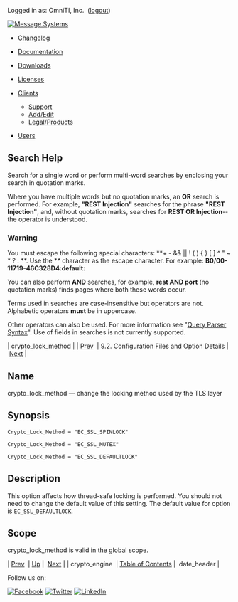 Logged in as: OmniTI, Inc.  ([logout](https://support.messagesystems.com/logout.php))

[![Message Systems](https://support.messagesystems.com/images/ms-white205.png)](https://support.messagesystems.com/start.php) 

*   [Changelog](https://support.messagesystems.com/start.php?show=changelog)
*   [Documentation](https://support.messagesystems.com/docs/)
*   [Downloads](https://support.messagesystems.com/start.php)

*   [Licenses](https://support.messagesystems.com/license_summary.php)
*   <a href="">Clients</a>
    *   [Support](https://support.messagesystems.com/cs.php)
    *   [Add/Edit](https://support.messagesystems.com/edit_client.php)
    *   [Legal/Products](https://support.messagesystems.com/edit_products.php)
*   [Users](https://support.messagesystems.com/edit_customer.php)

## Search Help

Search for a single word or perform multi-word searches by enclosing your search in quotation marks.

Where you have multiple words but no quotation marks, an **OR** search is performed. For example, **"REST Injection"** searches for the phrase **"REST Injection"**, and, without quotation marks, searches for **REST OR Injection**--the operator is understood.

### Warning

You must escape the following special characters: **+ - && || ! ( ) { } [ ] ^ " ~ * ? : \**. Use the **\** character as the escape character. For example: **B0/00-11719-46C328D4\:default\:**

You can also perform **AND** searches, for example, **rest AND port** (no quotation marks) finds pages where both these words occur.

Terms used in searches are case-insensitive but operators are not. Alphabetic operators **must** be in uppercase.

Other operators can also be used. For more information see "[Query Parser Syntax](https://lucene.apache.org/core/old_versioned_docs/versions/3_0_0/queryparsersyntax.html)". Use of fields in searches is not currently supported.

| crypto_lock_method |
| [Prev](conf.ref.crypto_engine.php)  | 9.2. Configuration Files and Option Details |  [Next](conf.ref.date_header.php) |

<a name="conf.ref.crypto_lock_method"></a>
## Name

crypto_lock_method — change the locking method used by the TLS layer

## Synopsis

`Crypto_Lock_Method = "EC_SSL_SPINLOCK"`

`Crypto_Lock_Method = "EC_SSL_MUTEX"`

`Crypto_Lock_Method = "EC_SSL_DEFAULTLOCK"`

<a name="idp4750160"></a>
## Description

This option affects how thread-safe locking is performed. You should not need to change the default value of this setting. The default value for option is `EC_SSL_DEFAULTLOCK`.

<a name="idp4752368"></a>
## Scope

crypto_lock_method is valid in the global scope.

| [Prev](conf.ref.crypto_engine.php)  | [Up](conf.ref.files.php) |  [Next](conf.ref.date_header.php) |
| crypto_engine  | [Table of Contents](index.php) |  date_header |

Follow us on:

[![Facebook](https://support.messagesystems.com/images/icon-facebook.png)](http://www.facebook.com/messagesystems) [![Twitter](https://support.messagesystems.com/images/icon-twitter.png)](http://twitter.com/#!/MessageSystems) [![LinkedIn](https://support.messagesystems.com/images/icon-linkedin.png)](http://www.linkedin.com/company/message-systems)